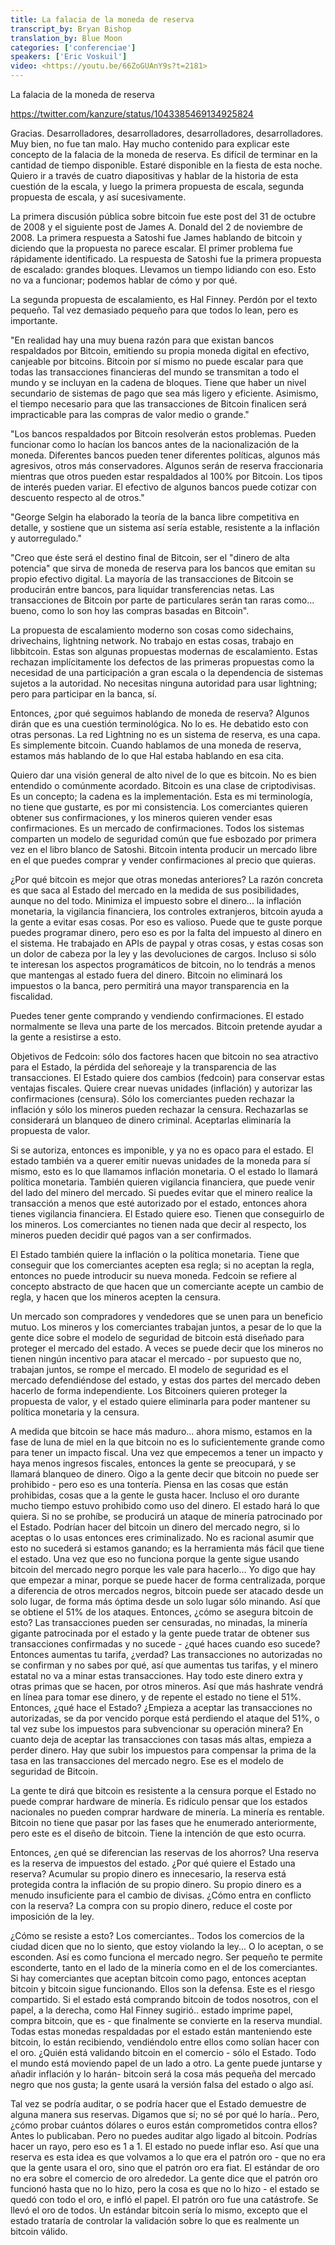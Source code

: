 ```yaml
---
title: La falacia de la moneda de reserva 
transcript_by: Bryan Bishop
translation_by: Blue Moon
categories: ['conferenciae']
speakers: ['Eric Voskuil']
video: <https://youtu.be/66ZoGUAnY9s?t=2181>
---
```


La falacia de la moneda de reserva

<https://twitter.com/kanzure/status/1043385469134925824>

Gracias. Desarrolladores, desarrolladores, desarrolladores, desarrolladores. Muy bien, no fue tan malo. Hay mucho contenido para explicar este concepto de la falacia de la moneda de reserva. Es difícil de terminar en la cantidad de tiempo disponible. Estaré disponible en la fiesta de esta noche. Quiero ir a través de cuatro diapositivas y hablar de la historia de esta cuestión de la escala, y luego la primera propuesta de escala, segunda propuesta de escala, y así sucesivamente.

La primera discusión pública sobre bitcoin fue este post del 31 de octubre de 2008 y el siguiente post de James A. Donald del 2 de noviembre de 2008. La primera respuesta a Satoshi fue James hablando de bitcoin y diciendo que la propuesta no parece escalar. El primer problema fue rápidamente identificado. La respuesta de Satoshi fue la primera propuesta de escalado: grandes bloques. Llevamos un tiempo lidiando con eso. Esto no va a funcionar; podemos hablar de cómo y por qué.

La segunda propuesta de escalamiento, es Hal Finney. Perdón por el texto pequeño. Tal vez demasiado pequeño para que todos lo lean, pero es importante.

"En realidad hay una muy buena razón para que existan bancos respaldados por Bitcoin, emitiendo su propia moneda digital en efectivo, canjeable por bitcoins. Bitcoin por sí mismo no puede escalar para que todas las transacciones financieras del mundo se transmitan a todo el mundo y se incluyan en la cadena de bloques. Tiene que haber un nivel secundario de sistemas de pago que sea más ligero y eficiente. Asimismo, el tiempo necesario para que las transacciones de Bitcoin finalicen será impracticable para las compras de valor medio o grande."

"Los bancos respaldados por Bitcoin resolverán estos problemas. Pueden funcionar como lo hacían los bancos antes de la nacionalización de la moneda. Diferentes bancos pueden tener diferentes políticas, algunos más agresivos, otros más conservadores. Algunos serán de reserva fraccionaria mientras que otros pueden estar respaldados al 100% por Bitcoin. Los tipos de interés pueden variar. El efectivo de algunos bancos puede cotizar con descuento respecto al de otros."

"George Selgin ha elaborado la teoría de la banca libre competitiva en detalle, y sostiene que un sistema así sería estable, resistente a la inflación y autorregulado."

"Creo que éste será el destino final de Bitcoin, ser el "dinero de alta potencia" que sirva de moneda de reserva para los bancos que emitan su propio efectivo digital. La mayoría de las transacciones de Bitcoin se producirán entre bancos, para liquidar transferencias netas. Las transacciones de Bitcoin por parte de particulares serán tan raras como... bueno, como lo son hoy las compras basadas en Bitcoin".

La propuesta de escalamiento moderno son cosas como sidechains, drivechains, lightning network. No trabajo en estas cosas, trabajo en libbitcoin. Estas son algunas propuestas modernas de escalamiento. Estas rechazan implícitamente los defectos de las primeras propuestas como la necesidad de una participación a gran escala o la dependencia de sistemas sujetos a la autoridad. No necesitas ninguna autoridad para usar lightning; pero para participar en la banca, sí.

Entonces, ¿por qué seguimos hablando de moneda de reserva? Algunos dirán que es una cuestión terminológica. No lo es. He debatido esto con otras personas. La red Lightning no es un sistema de reserva, es una capa. Es simplemente bitcoin. Cuando hablamos de una moneda de reserva, estamos más hablando de lo que Hal estaba hablando en esa cita.

Quiero dar una visión general de alto nivel de lo que es bitcoin. No es bien entendido o comúnmente acordado. Bitcoin es una clase de criptodivisas. Es un concepto; la cadena es la implementación. Esta es mi terminología, no tiene que gustarte, es por mi consistencia. Los comerciantes quieren obtener sus confirmaciones, y los mineros quieren vender esas confirmaciones. Es un mercado de confirmaciones. Todos los sistemas comparten un modelo de seguridad común que fue esbozado por primera vez en el libro blanco de Satoshi. Bitcoin intenta producir un mercado libre en el que puedes comprar y vender confirmaciones al precio que quieras.

¿Por qué bitcoin es mejor que otras monedas anteriores? La razón concreta es que saca al Estado del mercado en la medida de sus posibilidades, aunque no del todo. Minimiza el impuesto sobre el dinero... la inflación monetaria, la vigilancia financiera, los controles extranjeros, bitcoin ayuda a la gente a evitar esas cosas. Por eso es valioso. Puede que te guste porque puedes programar dinero, pero eso es por la falta del impuesto al dinero en el sistema. He trabajado en APIs de paypal y otras cosas, y estas cosas son un dolor de cabeza por la ley y las devoluciones de cargos. Incluso si sólo te interesan los aspectos programáticos de bitcoin, no lo tendrás a menos que mantengas al estado fuera del dinero. Bitcoin no eliminará los impuestos o la banca, pero permitirá una mayor transparencia en la fiscalidad.

Puedes tener gente comprando y vendiendo confirmaciones. El estado normalmente se lleva una parte de los mercados. Bitcoin pretende ayudar a la gente a resistirse a esto.

Objetivos de Fedcoin: sólo dos factores hacen que bitcoin no sea atractivo para el Estado, la pérdida del señoreaje y la transparencia de las transacciones. El Estado quiere dos cambios (fedcoin) para conservar estas ventajas fiscales. Quiere crear nuevas unidades (inflación) y autorizar las confirmaciones (censura). Sólo los comerciantes pueden rechazar la inflación y sólo los mineros pueden rechazar la censura. Rechazarlas se considerará un blanqueo de dinero criminal. Aceptarlas eliminaría la propuesta de valor.

Si se autoriza, entonces es imponible, y ya no es opaco para el estado. El estado también va a querer emitir nuevas unidades de la moneda para sí mismo, esto es lo que llamamos inflación monetaria. O el estado lo llamará política monetaria. También quieren vigilancia financiera, que puede venir del lado del minero del mercado. Si puedes evitar que el minero realice la transacción a menos que esté autorizado por el estado, entonces ahora tienes vigilancia financiera. El Estado quiere eso. Tienen que conseguirlo de los mineros. Los comerciantes no tienen nada que decir al respecto, los mineros pueden decidir qué pagos van a ser confirmados.

El Estado también quiere la inflación o la política monetaria. Tiene que conseguir que los comerciantes acepten esa regla; si no aceptan la regla, entonces no puede introducir su nueva moneda. Fedcoin se refiere al concepto abstracto de que hacen que un comerciante acepte un cambio de regla, y hacen que los mineros acepten la censura.

Un mercado son compradores y vendedores que se unen para un beneficio mutuo. Los mineros y los comerciantes trabajan juntos, a pesar de lo que la gente dice sobre el modelo de seguridad de bitcoin está diseñado para proteger el mercado del estado. A veces se puede decir que los mineros no tienen ningún incentivo para atacar el mercado - por supuesto que no, trabajan juntos, se rompe el mercado. El modelo de seguridad es el mercado defendiéndose del estado, y estas dos partes del mercado deben hacerlo de forma independiente. Los Bitcoiners quieren proteger la propuesta de valor, y el estado quiere eliminarla para poder mantener su política monetaria y la censura.

A medida que bitcoin se hace más maduro... ahora mismo, estamos en la fase de luna de miel en la que bitcoin no es lo suficientemente grande como para tener un impacto fiscal. Una vez que empecemos a tener un impacto y haya menos ingresos fiscales, entonces la gente se preocupará, y se llamará blanqueo de dinero. Oigo a la gente decir que bitcoin no puede ser prohibido - pero eso es una tontería. Piensa en las cosas que están prohibidas, cosas que a la gente le gusta hacer. Incluso el oro durante mucho tiempo estuvo prohibido como uso del dinero. El estado hará lo que quiera. Si no se prohíbe, se producirá un ataque de minería patrocinado por el Estado. Podrían hacer del bitcoin un dinero del mercado negro, si lo aceptas o lo usas entonces eres criminalizado. No es racional asumir que esto no sucederá si estamos ganando; es la herramienta más fácil que tiene el estado. Una vez que eso no funciona porque la gente sigue usando bitcoin del mercado negro porque les vale para hacerlo... Yo digo que hay que empezar a minar, porque se puede hacer de forma centralizada, porque a diferencia de otros mercados negros, bitcoin puede ser atacado desde un solo lugar, de forma más óptima desde un solo lugar sólo minando. Así que se obtiene el 51% de los ataques. Entonces, ¿cómo se asegura bitcoin de esto? Las transacciones pueden ser censuradas, no minadas, la minería gigante patrocinada por el estado y la gente puede tratar de obtener sus transacciones confirmadas y no sucede - ¿qué haces cuando eso sucede? Entonces aumentas tu tarifa, ¿verdad? Las transacciones no autorizadas no se confirman y no sabes por qué, así que aumentas tus tarifas, y el minero estatal no va a minar estas transacciones. Hay todo este dinero extra y otras primas que se hacen, por otros mineros. Así que más hashrate vendrá en línea para tomar ese dinero, y de repente el estado no tiene el 51%. Entonces, ¿qué hace el Estado? ¿Empieza a aceptar las transacciones no autorizadas, se da por vencido porque está perdiendo el ataque del 51%, o tal vez sube los impuestos para subvencionar su operación minera?  En cuanto deja de aceptar las transacciones con tasas más altas, empieza a perder dinero. Hay que subir los impuestos para compensar la prima de la tasa en las transacciones del mercado negro. Ese es el modelo de seguridad de Bitcoin.

La gente te dirá que bitcoin es resistente a la censura porque el Estado no puede comprar hardware de minería. Es ridículo pensar que los estados nacionales no pueden comprar hardware de minería. La minería es rentable. Bitcoin no tiene que pasar por las fases que he enumerado anteriormente, pero este es el diseño de bitcoin. Tiene la intención de que esto ocurra.

Entonces, ¿en qué se diferencian las reservas de los ahorros? Una reserva es la reserva de impuestos del estado. ¿Por qué quiere el Estado una reserva? Acumular su propio dinero es innecesario, la reserva está protegida contra la inflación de su propio dinero. Su propio dinero es a menudo insuficiente para el cambio de divisas. ¿Cómo entra en conflicto con la reserva? La compra con su propio dinero, reduce el coste por imposición de la ley.

¿Cómo se resiste a esto? Los comerciantes.. Todos los comercios de la ciudad dicen que no lo siento, que estoy violando la ley... O lo aceptan, o se esconden. Así es como funciona el mercado negro. Ser pequeño te permite esconderte, tanto en el lado de la minería como en el de los comerciantes. Si hay comerciantes que aceptan bitcoin como pago, entonces aceptan bitcoin y bitcoin sigue funcionando. Ellos son la defensa. Este es el riesgo compartido. Si el estado está comprando bitcoin de todos nosotros, con el papel, a la derecha, como Hal Finney sugirió.. estado imprime papel, compra bitcoin, que es - que finalmente se convierte en la reserva mundial. Todas estas monedas respaldadas por el estado están manteniendo este bitcoin, lo están recibiendo, vendiéndolo entre ellos como solían hacer con el oro. ¿Quién está validando bitcoin en el comercio - sólo el Estado. Todo el mundo está moviendo papel de un lado a otro. La gente puede juntarse y añadir inflación y lo harán- bitcoin será la cosa más pequeña del mercado negro que nos gusta; la gente usará la versión falsa del estado o algo así.

Tal vez se podría auditar, o se podría hacer que el Estado demuestre de alguna manera sus reservas. Digamos que sí; no sé por qué lo haría.. Pero, ¿cómo probar cuántos dólares o euros están comprometidos contra ellos? Antes lo publicaban. Pero no puedes auditar algo ligado al bitcoin. Podrías hacer un rayo, pero eso es 1 a 1. El estado no puede inflar eso. Así que una reserva es esta idea es que volvamos a lo que era el patrón oro - que no era que la gente usara el oro, sino que el patrón oro era fiat. El estándar de oro no era sobre el comercio de oro alrededor. La gente dice que el patrón oro funcionó hasta que no lo hizo, pero la cosa es que no lo hizo - el estado se quedó con todo el oro, e infló el papel. El patrón oro fue una catástrofe. Se llevó el oro de todos. Un estándar bitcoin sería lo mismo, excepto que el estado trataría de controlar la validación sobre lo que es realmente un bitcoin válido.
